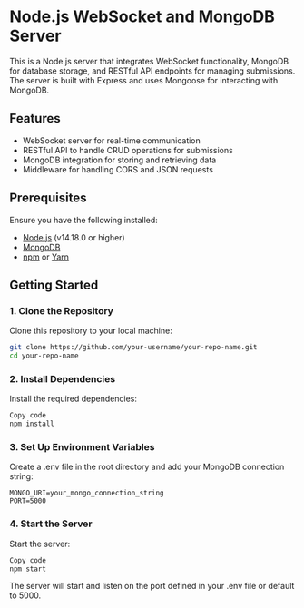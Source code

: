 # Node.js WebSocket and MongoDB Server

This is a Node.js server that integrates WebSocket functionality, MongoDB for database storage, and RESTful API endpoints for managing submissions. The server is built with Express and uses Mongoose for interacting with MongoDB.

## Features

- WebSocket server for real-time communication
- RESTful API to handle CRUD operations for submissions
- MongoDB integration for storing and retrieving data
- Middleware for handling CORS and JSON requests

## Prerequisites

Ensure you have the following installed:

- [Node.js](https://nodejs.org/) (v14.18.0 or higher)
- [MongoDB](https://www.mongodb.com/)
- [npm](https://www.npmjs.com/) or [Yarn](https://yarnpkg.com/)

## Getting Started

### 1. Clone the Repository

Clone this repository to your local machine:

```bash
git clone https://github.com/your-username/your-repo-name.git
cd your-repo-name
```

### 2. Install Dependencies

Install the required dependencies:

```bash
Copy code
npm install
```

### 3. Set Up Environment Variables

Create a .env file in the root directory and add your MongoDB connection string:

```env
MONGO_URI=your_mongo_connection_string
PORT=5000
```

### 4. Start the Server

Start the server:

```bash
Copy code
npm start
```

The server will start and listen on the port defined in your .env file or default to 5000.
